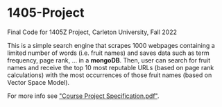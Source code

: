 # 1405-Project
Final Code for 1405Z Project, Carleton University, Fall 2022

This is a simple search engine that scrapes 1000 webpages containing a limited number of words (i.e. fruit names) and saves data such as term frequency, page rank, ... in a **mongoDB**. Then, user can search for fruit names and receive the top 10 most reputable URLs (based on page rank calculations) with the most occurrences of those fruit names (based on Vector Space Model).

For more info see ["Course Project Specification.pdf"](/Course%20Project%20Specification.pdf).

